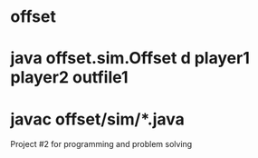 offset
======
# java offset.sim.Offset d player1 player2 outfile1
# javac offset/sim/*.java

Project #2 for programming and problem solving
